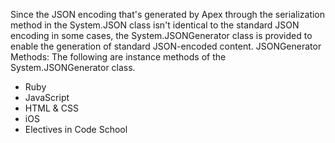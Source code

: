 Since the JSON encoding that's generated by Apex through the serialization method in the System.JSON class isn't identical to the standard JSON encoding in some cases, the System.JSONGenerator class is provided to enable the generation of standard JSON-encoded content.
JSONGenerator Methods:
The following are instance methods of the System.JSONGenerator class.
 * Ruby
 * JavaScript
 * HTML & CSS
 * iOS
 * Electives in Code School
